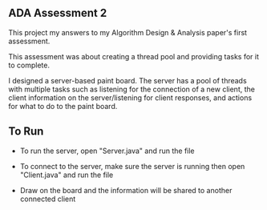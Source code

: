 ## ADA Assessment 2

This project my answers to my Algorithm Design & Analysis paper's first assessment.

This assessment was about creating a thread pool and providing tasks for it to complete.

I designed a server-based paint board. The server has a pool of threads with multiple tasks such as listening for the connection of a new client, the client information on the server/listening for client responses, and actions for what to do to the paint board. 

## To Run

* To run the server, open "Server.java" and run the file

* To connect to the server, make sure the server is running then open "Client.java" and run the file

* Draw on the board and the information will be shared to another connected client
